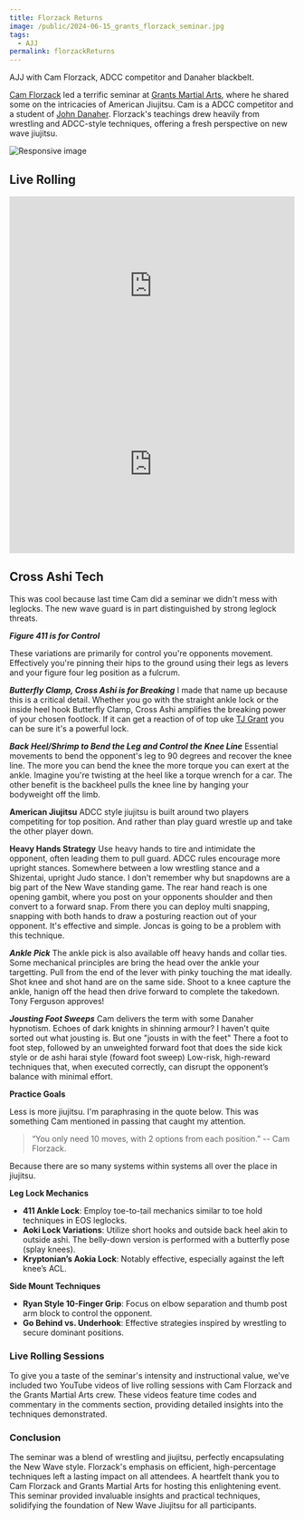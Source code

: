 ```yaml
---
title: Florzack Returns
image: /public/2024-06-15_grants_florzack_seminar.jpg
tags:
  - AJJ
permalink: florzackReturns
---
```


AJJ with Cam Florzack, ADCC competitor and Danaher blackbelt.

<a href="https://www.instagram.com/cameronflorczakjj/" target="_blank">Cam Florzack</a> 
led a terrific seminar at 
<a href="https://www.instagram.com/grantsmartialarts/" target="_blank">Grants Martial Arts</a>, 
where he shared some on the intricacies of American Jiujitsu.
Cam is a ADCC competitor and a student of 
<a href="https://www.instagram.com/danaherjohn/" target="_blank">John Danaher</a>.
Florzack's teachings drew heavily from wrestling and ADCC-style techniques, 
offering a fresh perspective on new wave jiujitsu.

<img src="{{ page.image | relative_url }}" class="img-fluid rounded w-100" alt="Responsive image">

## Live Rolling

<div class="row">
  <div class="col-md-6">
    <div class="video-container">
      <iframe width="100%" height="315" src="https://www.youtube.com/embed/l8GTz9NHcRU?si=F5T-6jXs4Zsek57q" title="YouTube video player" frameborder="0" allow="accelerometer; autoplay; clipboard-write; encrypted-media; gyroscope; picture-in-picture; web-share" referrerpolicy="strict-origin-when-cross-origin" allowfullscreen></iframe>
    </div>
  </div>
  
  <div class="col-md-6">
    <div class="video-container">
      <iframe width="100%" height="315" src="https://www.youtube.com/embed/Vrus-J_Fgx4?si=VGDqRKPBtkDFM0DI" title="YouTube video player" frameborder="0" allow="accelerometer; autoplay; clipboard-write; encrypted-media; gyroscope; picture-in-picture; web-share" referrerpolicy="strict-origin-when-cross-origin" allowfullscreen></iframe>
    </div>
  </div>
</div>

<!-- ## Key Techniques and Concepts -->

## Cross Ashi Tech

This was cool because last time Cam did a seminar we didn't mess with leglocks.
The new wave guard is in part distinguished by strong leglock threats.

***Figure 411 is for Control***

These variations are primarily for control you're opponents movement. 
Effectively you're pinning their hips to the ground 
using their legs as levers and your figure four leg position as a fulcrum.

***Butterfly Clamp, Cross Ashi is for Breaking*** 
I made that name up because this is a critical detail.
Whether you go with the straight ankle lock or the inside heel hook 
Butterfly Clamp, Cross Ashi amplifies the breaking power of your chosen footlock.
If it can get a reaction of of top uke <a href="https://www.instagram.com/tjgrant316/" target="_blank">TJ Grant</a>
you can be sure it's a powerful lock.

***Back Heel/Shrimp to Bend the Leg and Control the Knee Line*** 
Essential movements to bend the opponent's leg to 90 degrees and recover the knee line.
The more you can bend the knee the more torque you can exert at the ankle.
Imagine you're twisting at the heel like a torque wrench for a car.
The other benefit is the backheel pulls the knee line by hanging your bodyweight off the limb.

**American Jiujitsu**
ADCC style jiujitsu is built around two players competiting for top position.
And rather than play guard wrestle up and take the other player down.

**Heavy Hands Strategy**
Use heavy hands to tire and intimidate the opponent, often leading them to pull guard.
ADCC rules encourage more upright stances.
Somewhere between a low wrestling stance and a Shizentai, upright Judo stance.
I don't remember why but snapdowns are a big part of the New Wave standing game.
The rear hand reach is one opening gambit, where you post on your opponents shoulder and then convert to a forward snap.
From there you can deploy multi snapping, snapping with both hands to draw a posturing reaction out of your opponent.
It's effective and simple.
Joncas is going to be a problem with this technique.

***Ankle Pick***
The ankle pick is also available off heavy hands and collar ties.
Some mechanical principles are bring the head over the ankle your targetting.
Pull from the end of the lever with pinky touching the mat ideally.
Shot knee and shot hand are on the same side.
Shoot to a knee capture the ankle, hanign off the head then drive forward to complete the takedown.
Tony Ferguson approves!

***Jousting Foot Sweeps***
Cam delivers the term with some Danaher hypnotism.
Echoes of dark knights in shinning armour?
I haven't quite sorted out what jousting is.
But one "jousts in with the feet"
There a foot to foot step, followed by an unweighted forward foot that does the side kick style or de ashi harai style (foward foot sweep)
Low-risk, high-reward techniques that, when executed correctly, can disrupt the opponent’s balance with minimal effort.


**Practice Goals**

Less is more jiujitsu.
I'm paraphrasing in the quote below.
This was something Cam mentioned in passing that caught my attention.

>“You only need 10 moves, with 2 options from each position.”
> -- Cam Florzack.

Because there are so many systems within systems all over the place in jiujitsu.

**Leg Lock Mechanics**
- **411 Ankle Lock**: Employ toe-to-tail mechanics similar to toe hold techniques in EOS leglocks.
- **Aoki Lock Variations**: Utilize short hooks and outside back heel akin to outside ashi. The belly-down version is performed with a butterfly pose (splay knees).
- **Kryptonian’s Aokia Lock**: Notably effective, especially against the left knee’s ACL.

**Side Mount Techniques**
- **Ryan Style 10-Finger Grip**: Focus on elbow separation and thumb post arm block to control the opponent.
- **Go Behind vs. Underhook**: Effective strategies inspired by wrestling to secure dominant positions.

### Live Rolling Sessions

To give you a taste of the seminar's intensity and instructional value, we’ve included two YouTube videos of live rolling sessions with Cam Florzack and the Grants Martial Arts crew. These videos feature time codes and commentary in the comments section, providing detailed insights into the techniques demonstrated.

### Conclusion

The seminar was a blend of wrestling and jiujitsu, perfectly encapsulating the New Wave style. Florzack's emphasis on efficient, high-percentage techniques left a lasting impact on all attendees. A heartfelt thank you to Cam Florzack and Grants Martial Arts for hosting this enlightening event. This seminar provided invaluable insights and practical techniques, solidifying the foundation of New Wave Jiujitsu for all participants.

